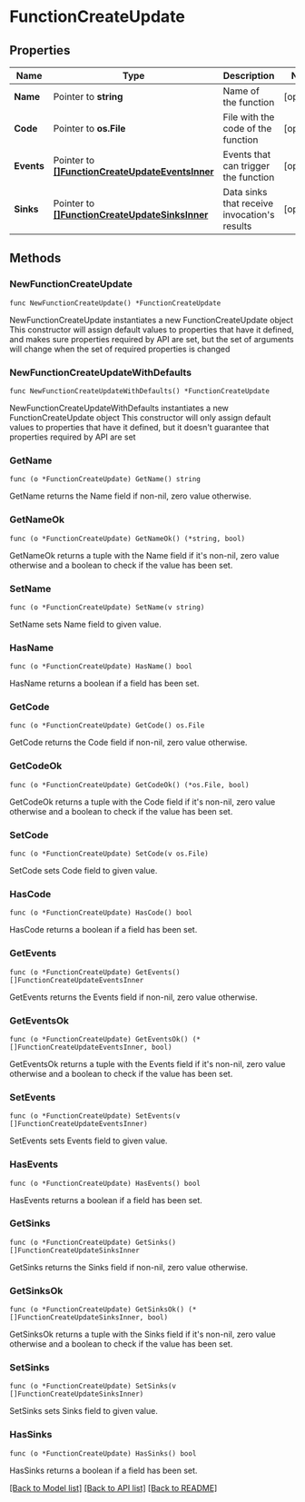 # FunctionCreateUpdate

## Properties

Name | Type | Description | Notes
------------ | ------------- | ------------- | -------------
**Name** | Pointer to **string** | Name of the function | [optional] 
**Code** | Pointer to **os.File** | File with the code of the function | [optional] 
**Events** | Pointer to [**[]FunctionCreateUpdateEventsInner**](FunctionCreateUpdateEventsInner.md) | Events that can trigger the function | [optional] 
**Sinks** | Pointer to [**[]FunctionCreateUpdateSinksInner**](FunctionCreateUpdateSinksInner.md) | Data sinks that receive invocation&#39;s results | [optional] 

## Methods

### NewFunctionCreateUpdate

`func NewFunctionCreateUpdate() *FunctionCreateUpdate`

NewFunctionCreateUpdate instantiates a new FunctionCreateUpdate object
This constructor will assign default values to properties that have it defined,
and makes sure properties required by API are set, but the set of arguments
will change when the set of required properties is changed

### NewFunctionCreateUpdateWithDefaults

`func NewFunctionCreateUpdateWithDefaults() *FunctionCreateUpdate`

NewFunctionCreateUpdateWithDefaults instantiates a new FunctionCreateUpdate object
This constructor will only assign default values to properties that have it defined,
but it doesn't guarantee that properties required by API are set

### GetName

`func (o *FunctionCreateUpdate) GetName() string`

GetName returns the Name field if non-nil, zero value otherwise.

### GetNameOk

`func (o *FunctionCreateUpdate) GetNameOk() (*string, bool)`

GetNameOk returns a tuple with the Name field if it's non-nil, zero value otherwise
and a boolean to check if the value has been set.

### SetName

`func (o *FunctionCreateUpdate) SetName(v string)`

SetName sets Name field to given value.

### HasName

`func (o *FunctionCreateUpdate) HasName() bool`

HasName returns a boolean if a field has been set.

### GetCode

`func (o *FunctionCreateUpdate) GetCode() os.File`

GetCode returns the Code field if non-nil, zero value otherwise.

### GetCodeOk

`func (o *FunctionCreateUpdate) GetCodeOk() (*os.File, bool)`

GetCodeOk returns a tuple with the Code field if it's non-nil, zero value otherwise
and a boolean to check if the value has been set.

### SetCode

`func (o *FunctionCreateUpdate) SetCode(v os.File)`

SetCode sets Code field to given value.

### HasCode

`func (o *FunctionCreateUpdate) HasCode() bool`

HasCode returns a boolean if a field has been set.

### GetEvents

`func (o *FunctionCreateUpdate) GetEvents() []FunctionCreateUpdateEventsInner`

GetEvents returns the Events field if non-nil, zero value otherwise.

### GetEventsOk

`func (o *FunctionCreateUpdate) GetEventsOk() (*[]FunctionCreateUpdateEventsInner, bool)`

GetEventsOk returns a tuple with the Events field if it's non-nil, zero value otherwise
and a boolean to check if the value has been set.

### SetEvents

`func (o *FunctionCreateUpdate) SetEvents(v []FunctionCreateUpdateEventsInner)`

SetEvents sets Events field to given value.

### HasEvents

`func (o *FunctionCreateUpdate) HasEvents() bool`

HasEvents returns a boolean if a field has been set.

### GetSinks

`func (o *FunctionCreateUpdate) GetSinks() []FunctionCreateUpdateSinksInner`

GetSinks returns the Sinks field if non-nil, zero value otherwise.

### GetSinksOk

`func (o *FunctionCreateUpdate) GetSinksOk() (*[]FunctionCreateUpdateSinksInner, bool)`

GetSinksOk returns a tuple with the Sinks field if it's non-nil, zero value otherwise
and a boolean to check if the value has been set.

### SetSinks

`func (o *FunctionCreateUpdate) SetSinks(v []FunctionCreateUpdateSinksInner)`

SetSinks sets Sinks field to given value.

### HasSinks

`func (o *FunctionCreateUpdate) HasSinks() bool`

HasSinks returns a boolean if a field has been set.


[[Back to Model list]](../README.md#documentation-for-models) [[Back to API list]](../README.md#documentation-for-api-endpoints) [[Back to README]](../README.md)


